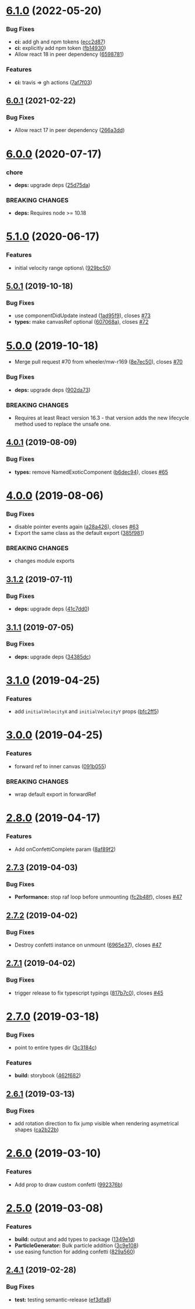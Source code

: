 # [6.1.0](https://github.com/alampros/react-confetti/compare/v6.0.1...v6.1.0) (2022-05-20)


### Bug Fixes

* **ci:** add gh and npm tokens ([ecc2d87](https://github.com/alampros/react-confetti/commit/ecc2d87a29e01ec0a00151480619535784a35575))
* **ci:** explicitly add npm token ([fb14930](https://github.com/alampros/react-confetti/commit/fb149307b8a172a98ec3697ae190a65d40d69622))
* Allow react 18 in peer dependency ([6598781](https://github.com/alampros/react-confetti/commit/65987818ebc384891e60874998904ec5056f42b2))


### Features

* **ci:** travis => gh actions ([7af7f03](https://github.com/alampros/react-confetti/commit/7af7f0335d68838a62a75c9631ff58245fe8e00c))

## [6.0.1](https://github.com/alampros/react-confetti/compare/v6.0.0...v6.0.1) (2021-02-22)


### Bug Fixes

* Allow react 17 in peer dependency ([266a3dd](https://github.com/alampros/react-confetti/commit/266a3dd68c37312dc63d5597695de4491cdc1623))

# [6.0.0](https://github.com/alampros/react-confetti/compare/v5.1.0...v6.0.0) (2020-07-17)


### chore

* **deps:** upgrade deps ([25d75da](https://github.com/alampros/react-confetti/commit/25d75dafa9700d3e6a93db72f5b847bf601b374a))


### BREAKING CHANGES

* **deps:** Requires node >= 10.18

# [5.1.0](https://github.com/alampros/react-confetti/compare/v5.0.1...v5.1.0) (2020-06-17)


### Features

* initial velocity range options\ ([929bc50](https://github.com/alampros/react-confetti/commit/929bc50a323703f7178e787e4297f04433510412))

## [5.0.1](https://github.com/alampros/react-confetti/compare/v5.0.0...v5.0.1) (2019-10-18)


### Bug Fixes

* use componentDidUpdate instead ([1ad95f9](https://github.com/alampros/react-confetti/commit/1ad95f9c36de70d3149caf11ca8c90cd8491aacc)), closes [#73](https://github.com/alampros/react-confetti/issues/73)
* **types:** make canvasRef optional ([607068a](https://github.com/alampros/react-confetti/commit/607068a1845f4713ef6d5d13e24b8344df11985d)), closes [#72](https://github.com/alampros/react-confetti/issues/72)

# [5.0.0](https://github.com/alampros/react-confetti/compare/v4.0.1...v5.0.0) (2019-10-18)


* Merge pull request #70 from wheeler/mw-r169 ([8e7ec50](https://github.com/alampros/react-confetti/commit/8e7ec50520c2fab4df3d7d5bd5f24d86e5b2f159)), closes [#70](https://github.com/alampros/react-confetti/issues/70)


### Bug Fixes

* **deps:** upgrade deps ([902da73](https://github.com/alampros/react-confetti/commit/902da739e496a2d16fb42f5596674a255d4c8de1))


### BREAKING CHANGES

* Requires at least React version 16.3 - that version adds the new lifecycle method used to replace the unsafe one.

## [4.0.1](https://github.com/alampros/react-confetti/compare/v4.0.0...v4.0.1) (2019-08-09)


### Bug Fixes

* **types:** remove NamedExoticComponent ([b6dec94](https://github.com/alampros/react-confetti/commit/b6dec94)), closes [#65](https://github.com/alampros/react-confetti/issues/65)

# [4.0.0](https://github.com/alampros/react-confetti/compare/v3.1.2...v4.0.0) (2019-08-06)


### Bug Fixes

* disable pointer events again ([a28a426](https://github.com/alampros/react-confetti/commit/a28a426)), closes [#63](https://github.com/alampros/react-confetti/issues/63)
* Export the same class as the default export ([385f981](https://github.com/alampros/react-confetti/commit/385f981))


### BREAKING CHANGES

* changes module exports

## [3.1.2](https://github.com/alampros/react-confetti/compare/v3.1.1...v3.1.2) (2019-07-11)


### Bug Fixes

* **deps:** upgrade deps ([41c7dd0](https://github.com/alampros/react-confetti/commit/41c7dd0))

## [3.1.1](https://github.com/alampros/react-confetti/compare/v3.1.0...v3.1.1) (2019-07-05)


### Bug Fixes

* **deps:** upgrade deps ([34385dc](https://github.com/alampros/react-confetti/commit/34385dc))

# [3.1.0](https://github.com/alampros/react-confetti/compare/v3.0.0...v3.1.0) (2019-04-25)


### Features

* add `initialVelocityX` and `initialVelocityY` props ([bfc2ff5](https://github.com/alampros/react-confetti/commit/bfc2ff5))

# [3.0.0](https://github.com/alampros/react-confetti/compare/v2.8.0...v3.0.0) (2019-04-25)


### Features

* forward ref to inner canvas ([091b055](https://github.com/alampros/react-confetti/commit/091b055))


### BREAKING CHANGES

* wrap default export in forwardRef

# [2.8.0](https://github.com/alampros/react-confetti/compare/v2.7.3...v2.8.0) (2019-04-17)


### Features

* Add onConfettiComplete param ([8af89f2](https://github.com/alampros/react-confetti/commit/8af89f2))

## [2.7.3](https://github.com/alampros/react-confetti/compare/v2.7.2...v2.7.3) (2019-04-03)


### Bug Fixes

* **Performance:** stop raf loop before unmounting ([fc2b48f](https://github.com/alampros/react-confetti/commit/fc2b48f)), closes [#47](https://github.com/alampros/react-confetti/issues/47)

## [2.7.2](https://github.com/alampros/react-confetti/compare/v2.7.1...v2.7.2) (2019-04-02)


### Bug Fixes

* Destroy confetti instance on unmount ([6965e37](https://github.com/alampros/react-confetti/commit/6965e37)), closes [#47](https://github.com/alampros/react-confetti/issues/47)

## [2.7.1](https://github.com/alampros/react-confetti/compare/v2.7.0...v2.7.1) (2019-04-02)


### Bug Fixes

* trigger release to fix typescript typings ([817b7c0](https://github.com/alampros/react-confetti/commit/817b7c0)), closes [#45](https://github.com/alampros/react-confetti/issues/45)

# [2.7.0](https://github.com/alampros/react-confetti/compare/v2.6.1...v2.7.0) (2019-03-18)


### Bug Fixes

* point to entire types dir ([3c3184c](https://github.com/alampros/react-confetti/commit/3c3184c))


### Features

* **build:** storybook ([462f682](https://github.com/alampros/react-confetti/commit/462f682))

## [2.6.1](https://github.com/alampros/react-confetti/compare/v2.6.0...v2.6.1) (2019-03-13)


### Bug Fixes

* add rotation direction to fix jump visible when rendering asymetrical shapes ([ca2b22b](https://github.com/alampros/react-confetti/commit/ca2b22b))

# [2.6.0](https://github.com/alampros/react-confetti/compare/v2.5.0...v2.6.0) (2019-03-10)


### Features

* Add prop to draw custom confetti ([992376b](https://github.com/alampros/react-confetti/commit/992376b))

# [2.5.0](https://github.com/alampros/react-confetti/compare/v2.4.1...v2.5.0) (2019-03-08)


### Features

* **build:** output and add types to package ([1349e1d](https://github.com/alampros/react-confetti/commit/1349e1d))
* **ParticleGenerator:** Bulk particle addition ([3c9e108](https://github.com/alampros/react-confetti/commit/3c9e108))
* use easing function for adding confetti ([829a560](https://github.com/alampros/react-confetti/commit/829a560))

## [2.4.1](https://github.com/alampros/react-confetti/compare/v2.4.0...v2.4.1) (2019-02-28)


### Bug Fixes

* **test:** testing semantic-release ([ef3dfa8](https://github.com/alampros/react-confetti/commit/ef3dfa8))
